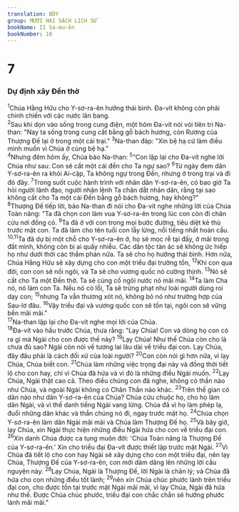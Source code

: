```yaml
---
translation: BDY
group: MƯƠI HAI SÁCH LỊCH SỬ
bookName: II Sa-mu-ên 
bookNumber: 10
---
```


<div class="title"><h1>7</h1><h3>Dự định xây Đền thờ</h3></div>
<span class="verse 2sa_7_1"><sup>1</sup>Chúa Hằng Hữu cho Y-sơ-ra-ên hưởng thái bình. Đa-vít không còn phải chinh chiến với các nước lân bang.<br/></span>
<span class="verse 2sa_7_2"><sup>2</sup>Sau khi dọn vào sống trong cung điện, một hôm Đa-vít nói vói tiên tri Na-than: &#34;Nay ta sống trong cung cất bằng gỗ bách hương, còn Rương của Thượng Đế lại ở trong một cái trại.&#34; </span>
<span class="verse 2sa_7_3"><sup>3</sup>Na-than đáp: &#34;Xin bệ hạ cứ làm điều mình muốn vì Chúa ở cùng bệ hạ.&#34;<br/></span>
<span class="verse 2sa_7_4"><sup>4</sup>Nhưng đêm hôm ấy, Chúa bảo Na-than: </span>
<span class="verse 2sa_7_5"><sup>5</sup>“Con lặp lại cho Đa-vít nghe lời Chúa như sau: Con sẽ cất một cái đền cho Ta ngự sao? </span>
<span class="verse 2sa_7_6"><sup>6</sup>Từ ngày đem dân Y-sơ-ra-ên ra khỏi Ai-cập, Ta không ngự trong Đền, nhưng ở trong trại và đi đó đây. </span>
<span class="verse 2sa_7_7"><sup>7</sup>Trong suốt cuộc hành trình với nhân dân Y-sơ-ra-ên, có bao giờ Ta hỏi người lãnh đạo, người nhận lệnh Ta chăn dắt nhân dân, rằng tại sao không cất cho Ta một cái Đền bằng gỗ bách hương, hay không?&#34;<br/></span>
<span class="verse 2sa_7_8"><sup>8</sup>Thượng Đế tiếp lời, bảo Na-than đi nói cho Đa-vít nghe những lời của Chúa Toàn năng: &#34;Ta đã chọn con làm vua Y-sơ-ra-ên trong lúc con còn đi chăn cừu nơi đồng cỏ. </span>
<span class="verse 2sa_7_9"><sup>9</sup>Ta đã ở với con trong mọi bước đường, tiêu diệt kẻ thù trước mặt con. Ta đã làm cho tên tuổi con lẫy lừng, nổi tiếng nhất hoàn cầu. </span>
<span class="verse 2sa_7_10 2sa_7_11"><sup>10,11</sup>Ta đã dự bị một chỗ cho Y-sơ-ra-ên ở, họ sẽ mọc rễ tại đấy, ở mãi trong đất mình, không còn bị ai quấy nhiễu. Các dân tộc tàn ác sẽ không ức hiếp họ như dưới thời các thẩm phán nữa. Ta sẽ cho họ hưởng thái bình. Hơn nữa, Chúa Hằng Hữu sẽ xây dựng cho con một triều đại trường tồn, </span>
<span class="verse 2sa_7_12"><sup>12</sup>Khi con qua đời, con con sẽ nối ngôi, và Ta sẽ cho vương quốc nó cường thịnh. </span>
<span class="verse 2sa_7_13"><sup>13</sup>Nó sẽ cất cho Ta một Đền thờ. Ta sẽ củng cố ngôi nước nó mãi mãi. </span>
<span class="verse 2sa_7_14"><sup>14</sup>Ta làm Cha nó, nó làm con Ta. Nếu nó có lỗi, Ta sẽ trừng phạt như loài người dùng roi dạy con; </span>
<span class="verse 2sa_7_15"><sup>15</sup>nhưng Ta vẫn thương xót nó, không bỏ nó như trường hợp của Sau-lơ đâu. </span>
<span class="verse 2sa_7_16"><sup>16</sup>Vậy triều đại và vương quốc con sẽ tồn tại, ngôi con sẽ vững bền mãi mãi.&#34;<br/></span>
<span class="verse 2sa_7_17"><sup>17</sup>Na-than lặp lại cho Đa-vít nghe mọi lời của Chúa.<br/></span>
<span class="verse 2sa_7_18"><sup>18</sup>Đa-vít vào hầu trước Chúa, thưa rằng: &#34;Lạy Chúa! Con và dòng họ con có ra gì mà Ngài cho con được thế này? </span>
<span class="verse 2sa_7_19"><sup>19</sup>Lạy Chúa! Như thế Chúa còn cho là chưa đủ sao? Ngài còn nói về tương lai lâu dài về triều đại con. Lạy Chúa, đây đâu phải là cách đối xử của loài người? </span>
<span class="verse 2sa_7_20"><sup>20</sup>Con còn nói gì hơn nữa, vì lạy Chúa, Chúa biết con. </span>
<span class="verse 2sa_7_21"><sup>21</sup>Chúa làm những việc trọng đại này và đồng thời tiết lộ cho con hay, chỉ vì Chúa đã hứa và vì đó là những điều Ngài muốn. </span>
<span class="verse 2sa_7_22"><sup>22</sup>Lạy Chúa, Ngài thật cao cả. Theo điều chúng con đã nghe, không có thần nào như Chúa, và ngoài Ngài không có Chân Thần nào khác. </span>
<span class="verse 2sa_7_23"><sup>23</sup>Trên thế gian có dân nào như dân Y-sơ-ra-ên của Chúa? Chúa cứu chuộc họ, cho họ làm dân Ngài, và vì thế danh tiếng Ngài vang lừng. Chúa đã vì họ làm phép lạ, đuổi những dân khác và thần chúng nó đi, ngay trước mặt họ. </span>
<span class="verse 2sa_7_24"><sup>24</sup>Chúa chọn Y-sơ-ra-ên làm dân Ngài mãi mãi và Chúa làm Thượng Đế họ. </span>
<span class="verse 2sa_7_25"><sup>25</sup>Và bây giờ, lạy Chúa, xin Ngài thực hiện những điều Ngài hứa cho con về triều đại con. </span>
<span class="verse 2sa_7_26"><sup>26</sup>Xin danh Chúa được ca tụng muôn đời: &#39;Chúa Toàn năng là Thượng Đế của Y-sơ-ra-ên.&#39; Xin cho triều đại Đa-vít được thiết lập trước mặt Ngài. </span>
<span class="verse 2sa_7_27"><sup>27</sup>Vì Chúa đã tiết lộ cho con hay Ngài sẽ xây dựng cho con một triều đại, nên lạy Chúa, Thượng Đế của Y-sơ-ra-ên, con mới dám dâng lên những lời cầu nguyện này. </span>
<span class="verse 2sa_7_28"><sup>28</sup>Lạy Chúa, Ngài là Thượng Đế, lời Ngài là chân lý; và Chúa đã hứa cho con những điều tốt lành; </span>
<span class="verse 2sa_7_29"><sup>29</sup>nên xin Chúa chúc phước lành trên triều đại con, cho được tồn tại trước mặt Ngài mãi mãi, vì lạy Chúa, Ngài đã hứa như thế. Được Chúa chúc phước, triều đại con chắc chắn sẽ hưởng phước lành mãi mãi.&#34;</span>
